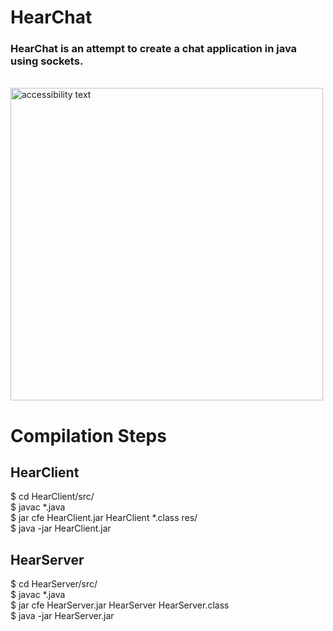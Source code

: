 <h1> HearChat </h1>

<h3> HearChat is an attempt to create a chat application in java using sockets. </h3>
<br>
<img src="https://i.imgur.com/UMcJybd.png" width="500" 
alt="accessibility text">

# Compilation Steps

## HearClient

<p>
 $ cd HearClient/src/ <br>
 $ javac *.java  <br>
 $ jar cfe HearClient.jar HearClient *.class res/ <br>
 $ java -jar HearClient.jar </b></p>

## HearServer

<p>
 $ cd HearServer/src/ <br>
 $ javac *.java   <br>
 $ jar cfe HearServer.jar HearServer HearServer.class <br>
 $ java -jar HearServer.jar </b></p>

